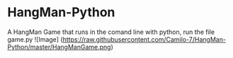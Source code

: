 # HangMan-Python
A HangMan Game that runs in the comand line with python, run the file game.py
![Image]
(https://raw.githubusercontent.com/Camilo-7/HangMan-Python/master/HangManGame.png)
